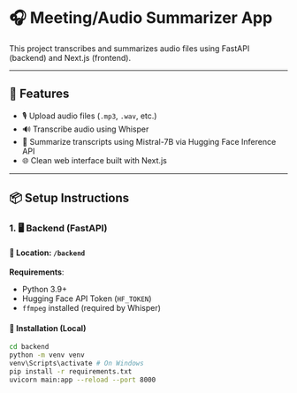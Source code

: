 # 🎧 Meeting/Audio Summarizer App

This project transcribes and summarizes audio files using FastAPI (backend) and Next.js (frontend).

---

## 🚀 Features

- 🎙️ Upload audio files (`.mp3`, `.wav`, etc.)
- 🔊 Transcribe audio using Whisper
- 🧠 Summarize transcripts using Mistral-7B via Hugging Face Inference API
- 🌐 Clean web interface built with Next.js

---

## 📦 Setup Instructions

### 1. 🖥️ Backend (FastAPI)

#### 📁 Location: `/backend`

**Requirements**:

- Python 3.9+
- Hugging Face API Token (`HF_TOKEN`)
- `ffmpeg` installed (required by Whisper)

#### 🔧 Installation (Local)

```bash
cd backend
python -m venv venv
venv\Scripts\activate # On Windows
pip install -r requirements.txt
uvicorn main:app --reload --port 8000
```
